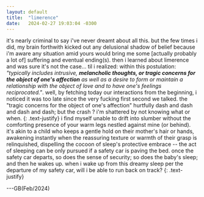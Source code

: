 ```yaml
---
layout: default
title:  "limerence"
date:   2024-02-27 19:03:04 -0300
---
```

  
  
it's nearly criminal to say i've never dreamt about all this. but the few times i did, my brain forthwith kicked out any delusional shadow of belief because i'm aware any situation amid yours would bring me some [actually probably a lot of] suffering and eventual ending(s). then i learned about limerence and was sure it's not the case... til i realized: within this postulation: _"typically includes intrusive, **melancholic thoughts, or tragic concerns for the object of one's affection** as well as a desire to form or maintain a relationship with the object of love and to have one's feelings reciprocated."_. well, by fetching today our interactions from the beginning, i noticed it was too late since the very fucking first second we talked. the "tragic concerns for the object of one's affection" hurtfully dash and dash and dash and dash; but the crash ? i'm shattered by not knowing what or when.
{: .text-justify}
i find myself unable to drift into slumber without the comforting presence of your warm legs nestled against mine (or behind). it's akin to a child who keeps a gentle hold on their mother's hair or hands, awakening instantly when the reassuring texture or warmth of their grasp is relinquished, dispelling the cocoon of sleep's protective embrace -- the act of sleeping can be only pursued if a safety car is paving the bed. once the safety car departs, so does the sense of security; so does the baby's sleep; and then he wakes up. when i wake up from this dreamy sleep per the departure of my safety car, will i be able to run back on track? 
{: .text-justify}
  
  
---GB(Feb/2024)
